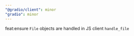 ```yaml
---
"@gradio/client": minor
"gradio": minor
---
```


feat:ensure `File` objects are handled in JS client `handle_file`
